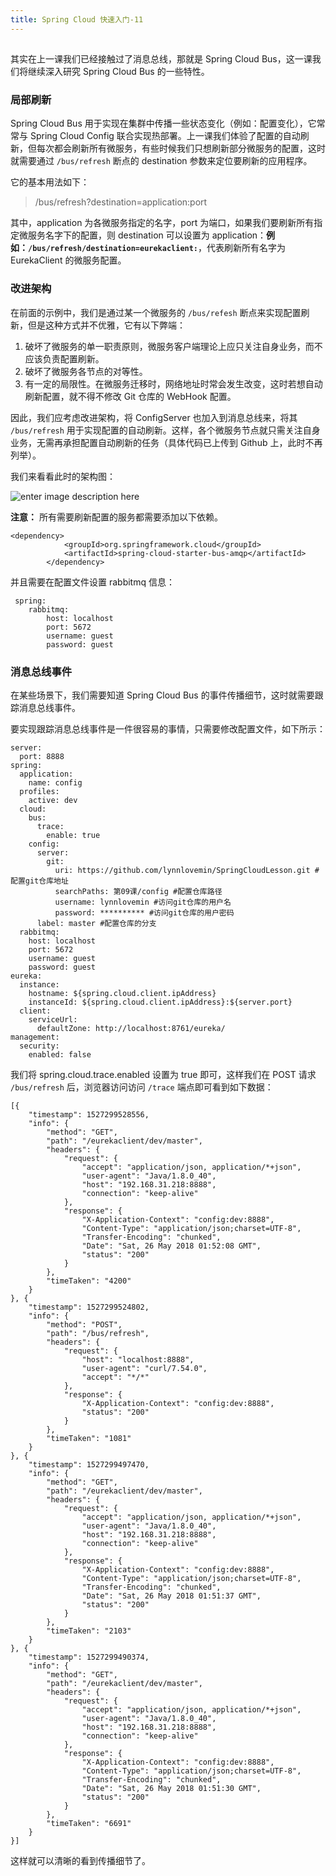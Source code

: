 ```yaml
---
title: Spring Cloud 快速入门-11
---
```

<article id="topicContainer" class="column_content"><h2 class="topic_title"></h2><div><p>其实在上一课我们已经接触过了消息总线，那就是 Spring Cloud Bus，这一课我们将继续深入研究 Spring Cloud Bus 的一些特性。</p>
<h3 id="">局部刷新</h3>
<p>Spring Cloud Bus 用于实现在集群中传播一些状态变化（例如：配置变化），它常常与 Spring Cloud Config 联合实现热部署。上一课我们体验了配置的自动刷新，但每次都会刷新所有微服务，有些时候我们只想刷新部分微服务的配置，这时就需要通过 <code>/bus/refresh</code> 断点的 destination 参数来定位要刷新的应用程序。</p>
<p>它的基本用法如下：</p>
<blockquote>
  <p>/bus/refresh?destination=application:port</p>
</blockquote>
<p>其中，application 为各微服务指定的名字，port 为端口，如果我们要刷新所有指定微服务名字下的配置，则 destination 可以设置为 application：<strong>例如：<code>/bus/refresh/destination=eurekaclient:</code></strong>，代表刷新所有名字为 EurekaClient 的微服务配置。</p>
<h3 id="-1">改进架构</h3>
<p>在前面的示例中，我们是通过某一个微服务的 <code>/bus/refesh</code> 断点来实现配置刷新，但是这种方式并不优雅，它有以下弊端：</p>
<ol>
<li>破坏了微服务的单一职责原则，微服务客户端理论上应只关注自身业务，而不应该负责配置刷新。</li>
<li>破坏了微服务各节点的对等性。</li>
<li>有一定的局限性。在微服务迁移时，网络地址时常会发生改变，这时若想自动刷新配置，就不得不修改 Git 仓库的 WebHook 配置。</li>
</ol>
<p>因此，我们应考虑改进架构，将 ConfigServer 也加入到消息总线来，将其 <code>/bus/refresh</code> 用于实现配置的自动刷新。这样，各个微服务节点就只需关注自身业务，无需再承担配置自动刷新的任务（具体代码已上传到 Github 上，此时不再列举）。</p>
<p>我们来看看此时的架构图：</p>
<p><img src="http://images.gitbook.cn/cf2393b0-5f39-11e8-b82b-ffbb9d1e8856" alt="enter image description here" /></p>
<p><strong>注意：</strong> 所有需要刷新配置的服务都需要添加以下依赖。</p>
<pre><code class="xml language-xml">&lt;dependency&gt;
            &lt;groupId&gt;org.springframework.cloud&lt;/groupId&gt;
            &lt;artifactId&gt;spring-cloud-starter-bus-amqp&lt;/artifactId&gt;
        &lt;/dependency&gt;
</code></pre>
<p>并且需要在配置文件设置 rabbitmq 信息：</p>
<pre><code class="yaml language-yaml"> spring:
    rabbitmq:
        host: localhost
        port: 5672
        username: guest
        password: guest
</code></pre>
<h3 id="-2">消息总线事件</h3>
<p>在某些场景下，我们需要知道 Spring Cloud Bus 的事件传播细节，这时就需要跟踪消息总线事件。</p>
<p>要实现跟踪消息总线事件是一件很容易的事情，只需要修改配置文件，如下所示：</p>
<pre><code class="yaml language-yaml">server:
  port: 8888
spring:
  application:
    name: config
  profiles:
    active: dev
  cloud:
    bus:
      trace:
        enable: true
    config:
      server:
        git:
          uri: https://github.com/lynnlovemin/SpringCloudLesson.git #配置git仓库地址
          searchPaths: 第09课/config #配置仓库路径
          username: lynnlovemin #访问git仓库的用户名
          password: ********** #访问git仓库的用户密码
      label: master #配置仓库的分支
  rabbitmq:
    host: localhost
    port: 5672
    username: guest
    password: guest
eureka:
  instance:
    hostname: ${spring.cloud.client.ipAddress}
    instanceId: ${spring.cloud.client.ipAddress}:${server.port}
  client:
    serviceUrl:
      defaultZone: http://localhost:8761/eureka/
management:
  security:
    enabled: false
</code></pre>
<p>我们将 spring.cloud.trace.enabled 设置为 true 即可，这样我们在 POST 请求 <code>/bus/refresh</code> 后，浏览器访问访问 <code>/trace</code> 端点即可看到如下数据：</p>
<pre><code class="json language-json">[{
    "timestamp": 1527299528556,
    "info": {
        "method": "GET",
        "path": "/eurekaclient/dev/master",
        "headers": {
            "request": {
                "accept": "application/json, application/*+json",
                "user-agent": "Java/1.8.0_40",
                "host": "192.168.31.218:8888",
                "connection": "keep-alive"
            },
            "response": {
                "X-Application-Context": "config:dev:8888",
                "Content-Type": "application/json;charset=UTF-8",
                "Transfer-Encoding": "chunked",
                "Date": "Sat, 26 May 2018 01:52:08 GMT",
                "status": "200"
            }
        },
        "timeTaken": "4200"
    }
}, {
    "timestamp": 1527299524802,
    "info": {
        "method": "POST",
        "path": "/bus/refresh",
        "headers": {
            "request": {
                "host": "localhost:8888",
                "user-agent": "curl/7.54.0",
                "accept": "*/*"
            },
            "response": {
                "X-Application-Context": "config:dev:8888",
                "status": "200"
            }
        },
        "timeTaken": "1081"
    }
}, {
    "timestamp": 1527299497470,
    "info": {
        "method": "GET",
        "path": "/eurekaclient/dev/master",
        "headers": {
            "request": {
                "accept": "application/json, application/*+json",
                "user-agent": "Java/1.8.0_40",
                "host": "192.168.31.218:8888",
                "connection": "keep-alive"
            },
            "response": {
                "X-Application-Context": "config:dev:8888",
                "Content-Type": "application/json;charset=UTF-8",
                "Transfer-Encoding": "chunked",
                "Date": "Sat, 26 May 2018 01:51:37 GMT",
                "status": "200"
            }
        },
        "timeTaken": "2103"
    }
}, {
    "timestamp": 1527299490374,
    "info": {
        "method": "GET",
        "path": "/eurekaclient/dev/master",
        "headers": {
            "request": {
                "accept": "application/json, application/*+json",
                "user-agent": "Java/1.8.0_40",
                "host": "192.168.31.218:8888",
                "connection": "keep-alive"
            },
            "response": {
                "X-Application-Context": "config:dev:8888",
                "Content-Type": "application/json;charset=UTF-8",
                "Transfer-Encoding": "chunked",
                "Date": "Sat, 26 May 2018 01:51:30 GMT",
                "status": "200"
            }
        },
        "timeTaken": "6691"
    }
}]
</code></pre>
<p>这样就可以清晰的看到传播细节了。</p></div></article>